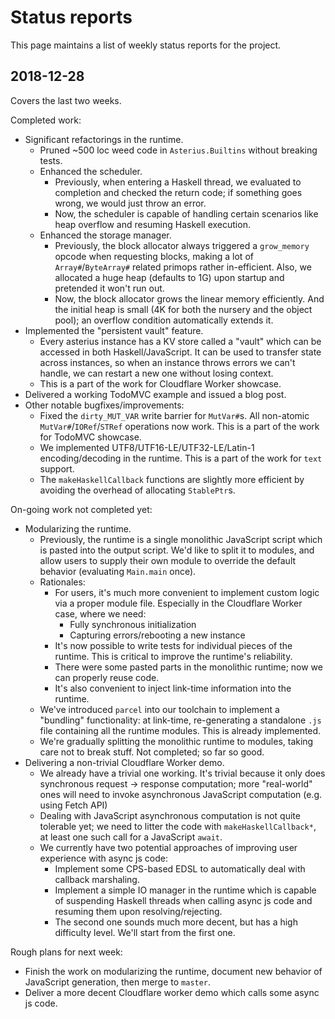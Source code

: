 # Status reports

This page maintains a list of weekly status reports for the project.

## 2018-12-28

Covers the last two weeks.

Completed work:

* Significant refactorings in the runtime.
    * Pruned ~500 loc weed code in `Asterius.Builtins` without breaking tests.
    * Enhanced the scheduler.
        * Previously, when entering a Haskell thread, we evaluated to completion and checked the return code; if something goes wrong, we would just throw an error.
        * Now, the scheduler is capable of handling certain scenarios like heap overflow and resuming Haskell execution.
    * Enhanced the storage manager.
        * Previously, the block allocator always triggered a `grow_memory` opcode when requesting blocks, making a lot of `Array#`/`ByteArray#` related primops rather in-efficient. Also, we allocated a huge heap (defaults to 1G) upon startup and pretended it won't run out.
        * Now, the block allocator grows the linear memory efficiently. And the initial heap is small (4K for both the nursery and the object pool); an overflow condition automatically extends it.
* Implemented the "persistent vault" feature.
    * Every asterius instance has a KV store called a "vault" which can be accessed in both Haskell/JavaScript. It can be used to transfer state across instances, so when an instance throws errors we can't handle, we can restart a new one without losing context.
    * This is a part of the work for Cloudflare Worker showcase.
* Delivered a working TodoMVC example and issued a blog post.
* Other notable bugfixes/improvements:
    * Fixed the `dirty_MUT_VAR` write barrier for `MutVar#`s. All non-atomic `MutVar#`/`IORef`/`STRef` operations now work. This is a part of the work for TodoMVC showcase.
    * We implemented UTF8/UTF16-LE/UTF32-LE/Latin-1 encoding/decoding in the runtime. This is a part of the work for `text` support.
    * The `makeHaskellCallback` functions are slightly more efficient by avoiding the overhead of allocating `StablePtr`s.

On-going work not completed yet:

* Modularizing the runtime.
    * Previously, the runtime is a single monolithic JavaScript script which is pasted into the output script. We'd like to split it to modules, and allow users to supply their own module to override the default behavior (evaluating `Main.main` once).
    * Rationales:
        * For users, it's much more convenient to implement custom logic via a proper module file. Especially in the Cloudflare Worker case, where we need:
            * Fully synchronous initialization
            * Capturing errors/rebooting a new instance
        * It's now possible to write tests for individual pieces of the runtime. This is critical to improve the runtime's reliability.
        * There were some pasted parts in the monolithic runtime; now we can properly reuse code.
        * It's also convenient to inject link-time information into the runtime.
    * We've introduced `parcel` into our toolchain to implement a "bundling" functionality: at link-time, re-generating a standalone `.js` file containing all the runtime modules. This is already implemented.
    * We're gradually splitting the monolithic runtime to modules, taking care not to break stuff. Not completed; so far so good.
* Delivering a non-trivial Cloudflare Worker demo.
    * We already have a trivial one working. It's trivial because it only does synchronous request -> response computation; more "real-world" ones will need to invoke asynchronous JavaScript computation (e.g. using Fetch API)
    * Dealing with JavaScript asynchronous computation is not quite tolerable yet; we need to litter the code with `makeHaskellCallback*`, at least one such call for a JavaScript `await`.
    * We currently have two potential approaches of improving user experience with async js code:
        * Implement some CPS-based EDSL to automatically deal with callback marshaling.
        * Implement a simple IO manager in the runtime which is capable of suspending Haskell threads when calling async js code and resuming them upon resolving/rejecting.
        * The second one sounds much more decent, but has a high difficulty level. We'll start from the first one.

Rough plans for next week:

* Finish the work on modularizing the runtime, document new behavior of JavaScript generation, then merge to `master`.
* Deliver a more decent Cloudflare worker demo which calls some async js code.
